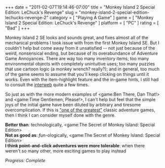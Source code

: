 +++
date = "2011-02-07T19:14:46-07:00"
title = "Monkey Island 2 Special Edition: LeChuck's Revenge"
slug = "monkey-island-2-special-edition-lechucks-revenge-2"
category = [ "Playing A Game" ]
game = [ "Monkey Island 2 Special Edition: LeChuck's Revenge" ]
platform = [ "PC" ]
rating = [ "Bad" ]
+++

Monkey Island 2 SE looks and sounds great, and fixes almost all of the mechanical problems I took issue with from the first Monkey Island SE.  But I couldn't help but come away from it unsatisfied -- not just because of the weird, nonsensical ending, but because of its overabundance of Adventure Game Annoyances.  There are way too many inventory items; too many environmental objects with completely unintuitive uses; too many puzzles that use cartoon logic (a monkey wrench? really?); and in general, too much of the game seems to assume that you'll keep clicking on things until it works.  Even with the item-highlight feature and the in-game hints, I still had to consult the <a href="http://www.gamefaqs.com/pc/991336-monkey-island-2-special-edition-lechucks-revenge/faqs">interweb</a> quite a few times.

So just as with the more modern examples of <game:Ben There, Dan That!> and <game:Time Gentlemen, Please!>, I can't help but feel that the simple joys of the initial game have been diluted by arbitrary and tiresome overcomplication.  If this is <a href="http://en.wikipedia.org/wiki/Monkey_Island_2#Reception">"one of the greatest"</a> classic adventure games, then I think I can consider myself done with the genre.

<b>Better than</b>: technologically, <game:The Secret of Monkey Island: Special Edition>  
<b>Not as good as</b>: <i>fun</i>-ologically, <game:The Secret of Monkey Island: Special Edition>  
<b>I think point-and-click adventures were more tolerable</b>: when there weren't so many other, more exciting games to play instead

<i>Progress: Complete</i>